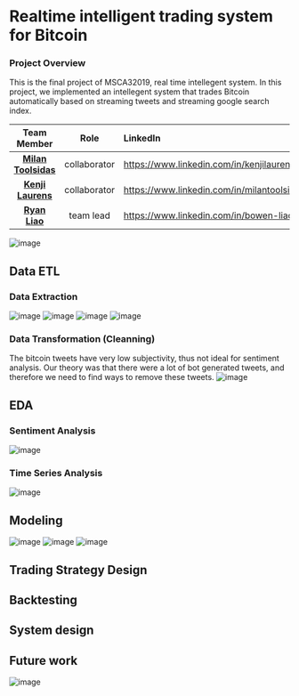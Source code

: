 # Realtime intelligent trading system for Bitcoin
### Project Overview 
This is the final project of MSCA32019, real time intellegent system. In this project, we implemented an intellegent system that trades Bitcoin automatically based on streaming tweets and streaming google search index.

|Team Member|Role|LinkedIn|
|:---:|:-:|:-|
|[**Milan Toolsidas**](https://github.com/mtoolsidas)|collaborator|https://www.linkedin.com/in/kenjilaurens/|
|[**Kenji Laurens**](https://github.com/klaurens)|collaborator|https://www.linkedin.com/in/milantoolsidas/|
|[**Ryan Liao**](https://github.com/Ryan47Liao)|team lead|https://www.linkedin.com/in/bowen-liao/|

![image](https://user-images.githubusercontent.com/62736640/160001010-5363183d-0606-4fdc-9699-aa1cb9d72e94.png)

## Data ETL
### Data Extraction
![image](https://user-images.githubusercontent.com/62736640/160001084-51f5031e-3fad-48de-b9a1-b3a1a5ae2469.png)
![image](https://user-images.githubusercontent.com/62736640/160001108-dc3ab6a9-f4c2-4592-a482-fef2c7a0acb5.png)
![image](https://user-images.githubusercontent.com/62736640/160001125-72422686-7eff-4c6a-a4b5-d7a9bbf32f94.png)
![image](https://user-images.githubusercontent.com/62736640/160001145-96835d95-4557-4b66-947f-8c4a223ab833.png)

### Data Transformation (Cleanning) 
The bitcoin tweets have very low subjectivity, thus not ideal for sentiment analysis. Our theory was that there were a lot of bot generated tweets, and therefore we need to find ways to remove these tweets.
![image](https://user-images.githubusercontent.com/62736640/160001574-a51f7f87-080f-4684-8e00-55a29cf78bf1.png)

## EDA
### Sentiment Analysis
![image](https://user-images.githubusercontent.com/62736640/160001674-bdcded3d-3532-4771-af2c-a1e735a832c5.png)

### Time Series Analysis
![image](https://user-images.githubusercontent.com/62736640/160001693-de56a57a-a12f-4707-923e-e5e8ae13eb5c.png)

## Modeling
![image](https://user-images.githubusercontent.com/62736640/160001743-140cd599-e248-4b00-ac7b-c2a17cc4b898.png)
![image](https://user-images.githubusercontent.com/62736640/160001762-ea8a740b-5839-4b9f-814b-659ca090cbe1.png)
![image](https://user-images.githubusercontent.com/62736640/160001781-de770554-6b32-4d78-8e85-051fc713df21.png)

## Trading Strategy Design

## Backtesting

## System design 

## Future work
![image](https://user-images.githubusercontent.com/62736640/160001982-de8e27e8-fe52-4e63-a423-1a9fe1b5d2bc.png)


